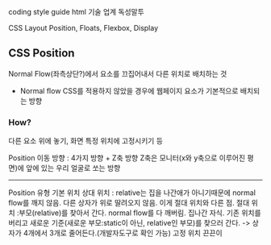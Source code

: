 coding style guide html
기술 업계 독성말투

CSS Layout
Position, Floats, Flexbox, Display

## CSS Position
Normal Flow(좌측상단?)에서 요소를 끄집어내서 다른 위치로 배치하는 것
- Normal flow
CSS를 적용하지 않았을 경우에 웹페이지 요소가 기본적으로 배치되는 방향

### How?
다른 요소 위에 놓기, 화면 특정 위치에 고정시키기 등

Position 이동 방향 : 4가지 방향 + Z축 방향
Z축은 모니터(x와 y축으로 이루어진 평면)에 앞에 있는 우리 얼굴로 쏘는 방향
****
Position 유형
기본 위치
상대 위치 : relative는 집을 나간애가 아니기때문에 normal flow를 깨지 않음. 다른 상자가 위로 딸려오지 않음. 이게 절대 위치와 다른 점.
절대 위치 :부모(relative)를 찾아서 간다. normal flow를 다 깨버림. 집나간 자식. 기존 위치를 버리고 새로운 기준(새로운 부모:static이 아닌, relative인 부모)를 찾으러 간다. -> 상자가 4개에서 3개로 줄어든다.(개발자도구로 확인 가능) 
고정 위치
끈끈이
